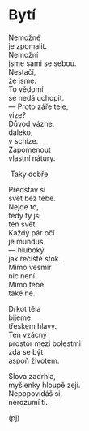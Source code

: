 Bytí  
====  
  
Nemožné  
je zpomalit.  
Nemožní  
jsme sami se sebou.  
Nestačí,  
že jsme.  
To vědomí  
se nedá uchopit.  
— Proto záře tele,  
vize?  
Důvod vázne,  
daleko,  
v schíze.  
Zapomenout  
vlastní nátury.  

&nbsp;Taky dobře.

Představ si  
svět bez tebe.  
Nejde to,  
tedy ty jsi  
ten svět.  
Každý pár očí  
je mundus  
— hluboký  
jak řečiště stok.  
Mimo vesmír  
nic není.  
Mimo tebe  
také ne.  
  
Drkot těla  
bijeme  
třeskem hlavy.  
Ten vzácný  
prostor mezi bolestmi  
zdá se být  
aspoň životem.  

Slova zadrhla,  
myšlenky hloupě zejí.  
Nepopovídáš si,  
nerozumí ti.

(pj)  
  

